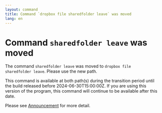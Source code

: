 ```yaml
---
layout: command
title: Command `dropbox file sharedfolder leave` was moved
lang: en
---
```


# Command `sharedfolder leave` was moved

The command `sharedfolder leave` was moved to `dropbox file sharedfolder leave`. Please use the new path.

This command is available at both path(s) during the transition period until the build released before 2024-06-30T15:00:00Z. If you are using this version of the program, this command will continue to be available after this date.

Please see [Announcement](https://github.com/watermint/toolbox/discussions/799) for more detail.


